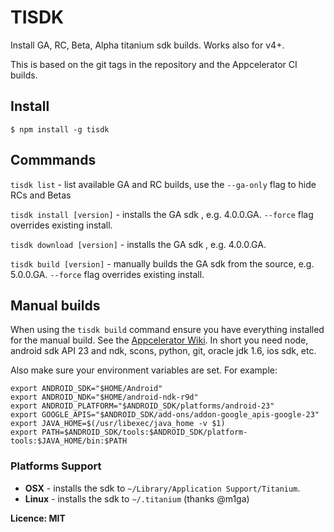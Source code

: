# TISDK

Install GA, RC, Beta, Alpha titanium sdk builds. Works also for v4+.

This is based on the git tags in the repository and the Appcelerator CI builds.

## Install

~~~
$ npm install -g tisdk
~~~

## Commmands

`tisdk list` - list available GA and RC builds, use the `--ga-only` flag to hide RCs and Betas

`tisdk install [version]` - installs the GA sdk , e.g. 4.0.0.GA. `--force` flag overrides existing install.

`tisdk download [version]` - installs the GA sdk , e.g. 4.0.0.GA.

`tisdk build [version]` - manually builds the GA sdk from the source, e.g. 5.0.0.GA. `--force` flag overrides existing install.

## Manual builds

When using the `tisdk build` command ensure you have everything installed for the manual build.
See the [Appcelerator Wiki](http://docs.appcelerator.com/platform/latest/#!/guide/Building_the_Titanium_SDK_From_Source).
In short you need node, android sdk API 23 and ndk, scons, python, git, oracle jdk 1.6, ios sdk, etc.

Also make sure your environment variables are set. For example:

```
export ANDROID_SDK="$HOME/Android"
export ANDROID_NDK="$HOME/android-ndk-r9d"
export ANDROID_PLATFORM="$ANDROID_SDK/platforms/android-23"
export GOOGLE_APIS="$ANDROID_SDK/add-ons/addon-google_apis-google-23"
export JAVA_HOME=$(/usr/libexec/java_home -v $1)
export PATH=$ANDROID_SDK/tools:$ANDROID_SDK/platform-tools:$JAVA_HOME/bin:$PATH
```




### Platforms Support

 * **OSX** - installs the sdk to `~/Library/Application Support/Titanium`.
 * **Linux** - installs the sdk to `~/.titanium` (thanks @m1ga)


**Licence: MIT**
